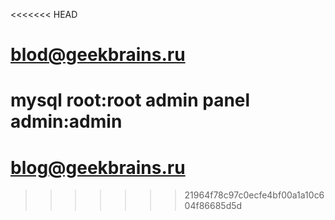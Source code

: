 <<<<<<< HEAD
# blod@geekbrains.ru

mysql root:root
admin panel admin:admin
=======
# blog@geekbrains.ru
>>>>>>> 21964f78c97c0ecfe4bf00a1a10c604f86685d5d
